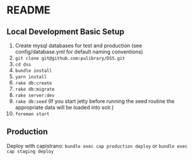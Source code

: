 # README

## Local Development Basic Setup

1. Create mysql databases for test and production (see config/database.yml for default naming conventions)
2. ```git clone git@github.com:pulibrary/DSS.git```
3. ```cd dss```
4. ```bundle install```
5. ```yarn install```
6. ```rake db:create```
7. ```rake db:migrate```
8. ```rake server:dev```
9. ```rake db:seed``` (If you start jetty before running the seed routine the appropriate data will be loaded into solr.)
10. ```foreman start```

## Production
Deploy with capistrano: `bundle exec cap production deploy` or `bundle exec cap staging deploy`
